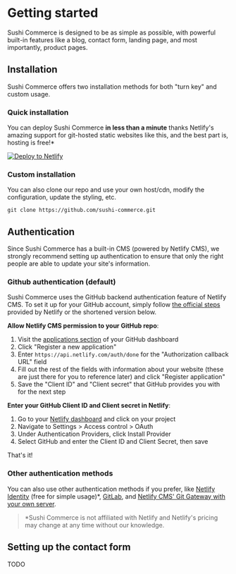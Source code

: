 # Getting started

Sushi Commerce is designed to be as simple as possible, with powerful built-in features like a blog, contact form, landing page, and most importantly, product pages.

## Installation

Sushi Commerce offers two installation methods for both "turn key" and custom usage.

### Quick installation

You can deploy Sushi Commerce **in less than a minute** thanks Netlify's amazing support for git-hosted static websites like this, and the best part is, hosting is free!*

[![Deploy to Netlify](https://www.netlify.com/img/deploy/button.svg)](https://app.netlify.com/start/deploy?repository=https://github.com/seanWLawrence/sushi-commerce "Deploy Sushi Commerce to Netlify")

### Custom installation

You can also clone our repo and use your own host/cdn, modify the configuration, update the styling, etc.

``` shell
git clone https://github.com/sushi-commerce.git
```

## Authentication

Since Sushi Commerce has a built-in CMS (powered by Netlify CMS), we strongly recommend setting up authentication to ensure that only the right people are able to update your site's information.

### Github authentication (default)

Sushi Commerce uses the GitHub backend authentication feature of Netlify CMS. To set it up for your GitHub account, simply follow [the official steps](https://www.netlify.com/docs/authentication-providers/#using-an-authentication-provider "Instructions for setting up GitHub authentication with Netlify") provided by Netlify or the shortened version below.

**Allow Netlify CMS permission to your GitHub repo**:

1. Visit the [applications section](https://github.com/settings/developers "Github applications section") of your GitHub dashboard
2. Click "Register a new application"
3. Enter `https://api.netlify.com/auth/done` for the "Authorization callback URL" field
4. Fill out the rest of the fields with information about your website (these are just there for you to reference later) and click "Register application"
5. Save the "Client ID" and "Client secret" that GitHub provides you with for the next step

**Enter your GitHub Client ID and Client secret in Netlify**:

1. Go to your [Netlify dashboard](https://app.netlify.com/?_ga=2.2076466.2064525853.1533155603-226890088.1503488970 "Netlify dashboard") and click on your project
2. Navigate to Settings > Access control > OAuth
3. Under Authentication Providers, click Install Provider
4. Select GitHub and enter the Client ID and Client Secret, then save


That's it!

### Other authentication methods

You can also use other authentication methods if you prefer, like [Netlify Identity](https://www.netlifycms.org/docs/authentication-backends/#git-gateway-with-netlify-identity "Setting up Netlify Identity aunthentication") (free for simple usage)*, [GitLab](https://www.netlifycms.org/docs/authentication-backends/#gitlab-backend "Setting up GitLab authentication"), and [Netlify CMS' Git Gateway with your own server](https://www.netlifycms.org/docs/authentication-backends/#git-gateway-without-netlify "Setting up Git Gateway authentication").

> *Sushi Commerce is not affiliated with Netlify and Netlify's pricing may change at any time without our knowledge.

## Setting up the contact form

TODO